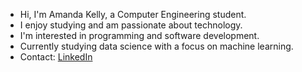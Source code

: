 
- Hi, I'm Amanda Kelly, a Computer Engineering student.  
- I enjoy studying and am passionate about technology.  
- I'm interested in programming and software development.  
- Currently studying data science with a focus on machine learning.  
- Contact: [LinkedIn](https://linkedin.com/in/amanda-kelly-caetano-7327ba269)
